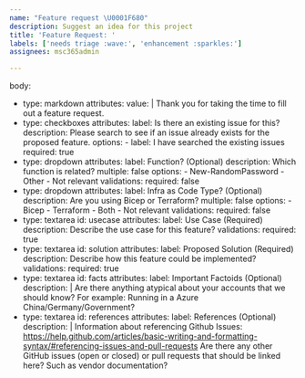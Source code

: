 ```yaml
---
name: "Feature request \U0001F680"
description: Suggest an idea for this project
title: 'Feature Request: '
labels: ['needs triage :wave:', 'enhancement :sparkles:']
assignees: msc365admin

---
```


body:
- type: markdown
    attributes:
      value: |
        Thank you for taking the time to fill out a feature request.
- type: checkboxes
    attributes:
      label: Is there an existing issue for this?
      description: Please search to see if an issue already exists for the proposed feature.
      options:
        - label: I have searched the existing issues
          required: true
- type: dropdown
    attributes:
      label: Function? (Optional)
      description: Which function is related?
      multiple: false
      options:
        - New-RandomPassword
        - Other
        - Not relevant
    validations:
      required: false
- type: dropdown
    attributes:
      label: Infra as Code Type? (Optional)
      description: Are you using Bicep or Terraform?
      multiple: false
      options:
        - Bicep
        - Terraform
        - Both
        - Not relevant
    validations:
      required: false
- type: textarea
    id: usecase
    attributes:
      label: Use Case (Required)
      description: Describe the use case for this feature?
    validations:
      required: true
- type: textarea
    id: solution
    attributes:
      label: Proposed Solution (Required)
      description: Describe how this feature could be implemented?
    validations:
      required: true
- type: textarea
    id: facts
    attributes:
      label: Important Factoids (Optional)
      description: |
        Are there anything atypical about your accounts that we should know? For example: Running in a Azure China/Germany/Government?
- type: textarea
    id: references
    attributes:
      label: References (Optional)
      description: |
        Information about referencing Github Issues: <https://help.github.com/articles/basic-writing-and-formatting-syntax/#referencing-issues-and-pull-requests>
        Are there any other GitHub issues (open or closed) or pull requests that should be linked here? Such as vendor documentation?

